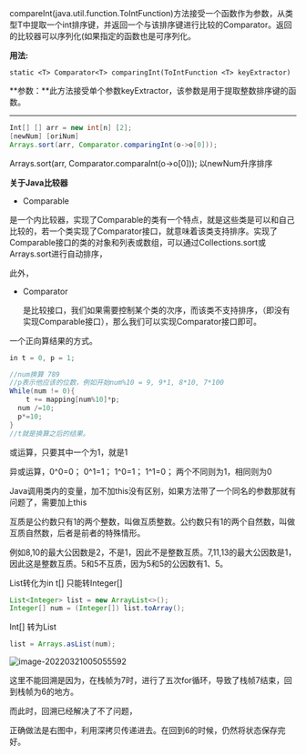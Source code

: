 compareInt(java.util.function.ToIntFunction)方法接受一个函数作为参数，从类型T中提取一个int排序键，并返回一个与该排序键进行比较的Comparator。返回的比较器可以序列化(如果指定的函数也是可序列化。

**用法:**

```
static <T> Comparator<T> comparingInt(ToIntFunction <T> keyExtractor)
```

**参数：**此方法接受单个参数keyExtractor，该参数是用于提取整数排序键的函数。

---

```java
Int[] [] arr = new int[n] [2];
[newNum] [oriNum]
Arrays.sort(arr, Comparator.comparingInt(o->o[0]));
```

Arrays.sort(arr, Comparator.comparaInt(o->o[0])); 以newNum升序排序

**关于Java比较器**

- Comparable

是一个内比较器，实现了Comparable的类有一个特点，就是这些类是可以和自己比较的，若一个类实现了Comparator接口，就意味着该类支持排序。实现了Comparable接口的类的对象和列表或数组，可以通过Collections.sort或Arrays.sort进行自动排序，

此外，

- Comparator

  是比较接口，我们如果需要控制某个类的次序，而该类不支持排序，（即没有实现Comparable接口），那么我们可以实现Comparator接口即可。



一个正向算结果的方式。

```java
in t = 0, p = 1;

//num换算 789
//p表示他应该的位数，例如开始num%10 = 9, 9*1, 8*10, 7*100
While(num != 0){
	t += mapping[num%10]*p;
  num /=10;
  p*=10;
}
//t就是换算之后的结果。
```



或运算，只要其中一个为1，就是1

异或运算，0^0=0； 0^1=1； 1^0=1；  1^1=0； 两个不同则为1，相同则为0

Java调用类内的变量，加不加this没有区别，如果方法带了一个同名的参数那就有问题了，需要加上this

互质是公约数只有1的两个整数，叫做互质整数。公约数只有1的两个自然数，叫做互质自然数，后者是前者的特殊情形。



例如8,10的最大公因数是2，不是1，因此不是整数互质。7,11,13的最大公因数是1，因此这是整数互质。5和5不互质，因为5和5的公因数有1、5。



List转化为in t[] 只能转Integer[]

```java
List<Integer> list = new ArrayList<>();
Integer[] num = (Integer[]) list.toArray();
```

Int[] 转为List

```java
list = Arrays.asList(num);
```



![image-20220321005055592](学习积累de.assets/image-20220321005055592.png)



这里不能回溯是因为，在栈帧为7时，进行了五次for循环，导致了栈帧7结束，回到栈帧为6的地方。

而此时，回溯已经解决了不了问题，

正确做法是右图中，利用深拷贝传递进去。在回到6的时候，仍然将状态保存完好。